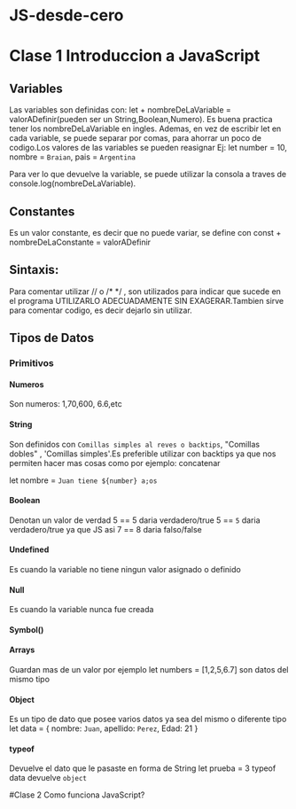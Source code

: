 # JS-desde-cero
# Clase 1 Introduccion a JavaScript
## Variables

Las variables son definidas con: let + nombreDeLaVariable = valorADefinir(pueden ser un String,Boolean,Numero).
Es buena practica tener los nombreDeLaVariable en ingles.
Ademas, en vez de escribir let en cada variable, se puede separar por comas, para ahorrar un poco de codigo.Los valores de las variables se pueden reasignar
Ej: 
let number = 10,
    nombre = `Braian`,
    pais   = `Argentina`

Para ver lo que devuelve la variable, se puede utilizar la consola a traves de console.log(nombreDeLaVariable).

## Constantes
Es un valor constante, es decir que no puede variar, se define con const + nombreDeLaConstante = valorADefinir 

## Sintaxis: 
Para comentar utilizar // o /* */ , son utilizados para indicar que sucede en el programa UTILIZARLO ADECUADAMENTE SIN EXAGERAR.Tambien sirve para comentar codigo, es decir dejarlo sin utilizar.

## Tipos de Datos 
### Primitivos
#### Numeros
Son numeros: 1,70,600, 6.6,etc
#### String
Son definidos con `Comillas simples al reves o backtips`, "Comillas dobles" , 'Comillas simples'.Es preferible utilizar con backtips ya que nos permiten hacer mas cosas 
como por ejemplo: concatenar 

let nombre = `Juan tiene ${number} a;os` 

#### Boolean 
Denotan un valor de verdad 
5 == 5 daria verdadero/true
5 == `5` daria verdadero/true ya que JS asi
7 == 8 daria falso/false 

#### Undefined 
Es cuando la variable no tiene ningun valor asignado o definido

#### Null
Es cuando la variable nunca fue creada 

#### Symbol()

#### Arrays 
Guardan mas de un valor por ejemplo let numbers = [1,2,5,6.7] son datos del mismo tipo

#### Object 
Es un tipo de dato que posee varios datos ya sea del mismo o diferente tipo
let data = {
    nombre: `Juan`,
    apellido: `Perez`,
    Edad: 21
}

#### typeof 
Devuelve el dato que le pasaste en forma de String
let prueba = 3
typeof data devuelve `object`

#Clase 2  Como funciona JavaScript?

